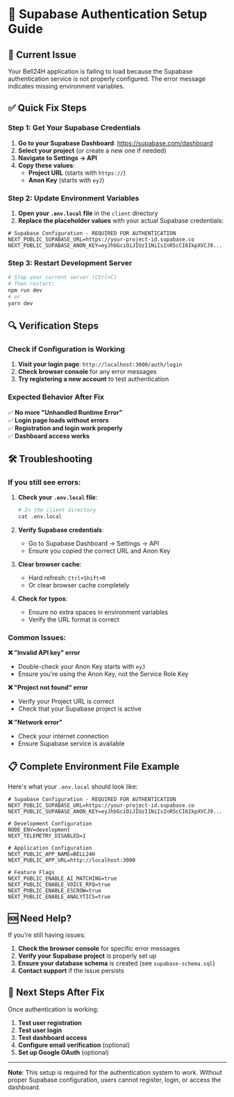 # 🔧 Supabase Authentication Setup Guide

## 🚨 Current Issue
Your Bell24H application is failing to load because the Supabase authentication service is not properly configured. The error message indicates missing environment variables.

## ✅ Quick Fix Steps

### Step 1: Get Your Supabase Credentials

1. **Go to your Supabase Dashboard**: https://supabase.com/dashboard
2. **Select your project** (or create a new one if needed)
3. **Navigate to Settings → API**
4. **Copy these values**:
   - **Project URL** (starts with `https://`)
   - **Anon Key** (starts with `eyJ`)

### Step 2: Update Environment Variables

1. **Open your `.env.local` file** in the `client` directory
2. **Replace the placeholder values** with your actual Supabase credentials:

```env
# Supabase Configuration - REQUIRED FOR AUTHENTICATION
NEXT_PUBLIC_SUPABASE_URL=https://your-project-id.supabase.co
NEXT_PUBLIC_SUPABASE_ANON_KEY=eyJhbGciOiJIUzI1NiIsInR5cCI6IkpXVCJ9...
```

### Step 3: Restart Development Server

```bash
# Stop your current server (Ctrl+C)
# Then restart:
npm run dev
# or
yarn dev
```

## 🔍 Verification Steps

### Check if Configuration is Working

1. **Visit your login page**: `http://localhost:3000/auth/login`
2. **Check browser console** for any error messages
3. **Try registering a new account** to test authentication

### Expected Behavior After Fix

✅ **No more "Unhandled Runtime Error"**  
✅ **Login page loads without errors**  
✅ **Registration and login work properly**  
✅ **Dashboard access works**  

## 🛠️ Troubleshooting

### If you still see errors:

1. **Check your `.env.local` file**:
   ```bash
   # In the client directory
   cat .env.local
   ```

2. **Verify Supabase credentials**:
   - Go to Supabase Dashboard → Settings → API
   - Ensure you copied the correct URL and Anon Key

3. **Clear browser cache**:
   - Hard refresh: `Ctrl+Shift+R`
   - Or clear browser cache completely

4. **Check for typos**:
   - Ensure no extra spaces in environment variables
   - Verify the URL format is correct

### Common Issues:

**❌ "Invalid API key" error**
- Double-check your Anon Key starts with `eyJ`
- Ensure you're using the Anon Key, not the Service Role Key

**❌ "Project not found" error**
- Verify your Project URL is correct
- Check that your Supabase project is active

**❌ "Network error"**
- Check your internet connection
- Ensure Supabase service is available

## 📋 Complete Environment File Example

Here's what your `.env.local` should look like:

```env
# Supabase Configuration - REQUIRED FOR AUTHENTICATION
NEXT_PUBLIC_SUPABASE_URL=https://your-project-id.supabase.co
NEXT_PUBLIC_SUPABASE_ANON_KEY=eyJhbGciOiJIUzI1NiIsInR5cCI6IkpXVCJ9...

# Development Configuration
NODE_ENV=development
NEXT_TELEMETRY_DISABLED=1

# Application Configuration
NEXT_PUBLIC_APP_NAME=BELL24H
NEXT_PUBLIC_APP_URL=http://localhost:3000

# Feature Flags
NEXT_PUBLIC_ENABLE_AI_MATCHING=true
NEXT_PUBLIC_ENABLE_VOICE_RFQ=true
NEXT_PUBLIC_ENABLE_ESCROW=true
NEXT_PUBLIC_ENABLE_ANALYTICS=true
```

## 🆘 Need Help?

If you're still having issues:

1. **Check the browser console** for specific error messages
2. **Verify your Supabase project** is properly set up
3. **Ensure your database schema** is created (see `supabase-schema.sql`)
4. **Contact support** if the issue persists

## 🎯 Next Steps After Fix

Once authentication is working:

1. **Test user registration**
2. **Test user login**
3. **Test dashboard access**
4. **Configure email verification** (optional)
5. **Set up Google OAuth** (optional)

---

**Note**: This setup is required for the authentication system to work. Without proper Supabase configuration, users cannot register, login, or access the dashboard. 